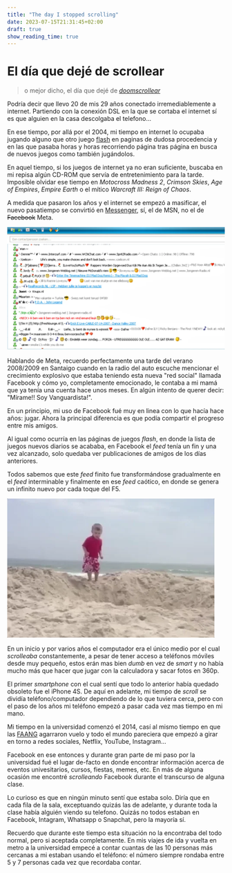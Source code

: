 ```yaml
---
title: "The day I stopped scrolling"
date: 2023-07-15T21:31:45+02:00
draft: true
show_reading_time: true
---
```

# El día que dejé de scrollear
> o mejor dicho, el día que dejé de [*doomscrollear*](asf)

Podría decir que llevo 20 de mis 29 años conectado irremediablemente a internet. Partiendo con la conexión DSL en la que se cortaba el internet sí es que alguien en la casa descolgaba el telefono...

En ese tiempo, por allá por el 2004, mi tiempo en internet lo ocupaba jugando alguno que otro juego [flash](https://en.wikipedia.org/wiki/Adobe_Flash_Player) en paginas de dudosa procedencia y en las que pasaba horas y horas recorriendo página tras página en busca de nuevos juegos como también jugándolos.

En aquel tiempo, si los juegos de internet ya no eran suficiente, buscaba en mi repisa algún CD-ROM que servía de entretenimiento para la tarde. Imposible olvidar ese tiempo en *Motocross Madness 2*, *Crimson Skies*, *Age of Empires*, *Empire Earth* o el mítico *Warcraft III: Reign of Chaos*.

A medida que pasaron los años y el internet se empezó a masificar, el nuevo pasatiempo se convirtió en [Messenger](https://en.wikipedia.org/wiki/MSN_Messenger), sí, el de MSN, no el de ~~Facebook~~ Meta.

![msn messenger](./assets/messenger.webp "Desde lejos todas las listas se veían iguales...")

Hablando de Meta, recuerdo perfectamente una tarde del verano 2008/2009 en Santaigo cuando en la radio del auto escuche mencionar el crecimiento explosivo que estaba teniendo esta nueva "red social" llamada Facebook y cómo yo, completamente emocionado, le contaba a mi mamá que ya tenía una cuenta hace unos meses. En algún intento de querer decir: "Mírame!! Soy Vanguardista!".

En un principio, mi uso de Facebook fué muy en linea con lo que hacía hace años: jugar. Ahora la principal diferencia es que podía compartir el progreso entre mis amigos.

Al igual como ocurría en las páginas de juegos *flash*, en donde la lista de juegos nuevos diarios se acababa, en Facebook el *feed* tenía un fin y una vez alcanzado, solo quedaba ver publicaciones de amigos de los días anteriores.

Todos sabemos que este *feed* finito fue transformándose gradualmente en el *feed* interminable y finalmente en ese *feed* caótico, en donde se genera un infinito nuevo por cada toque del F5.

![Oh shit here we go again](./assets/kiddo.webp "Oh shit, here we go again!")

En un inicio y por varios años el computador era el único medio por el cual *scrolleaba* constantemente, a pesar de tener acceso a teléfonos móviles desde muy pequeño, estos erán mas bien *dumb* en vez de *smart* y no había mucho más que hacer que jugar con la calculadora y sacar fotos en 360p.

El primer *smartphone* con el cual sentí que todo lo anterior había quedado obsoleto fue el iPhone 4S. De aquí en adelante, mi tiempo de *scroll* se dividía teléfono/computador dependiendo de lo que tuviera cerca, pero con el paso de los años mi teléfono empezó a pasar cada vez mas tiempo en mi mano.

Mi tiempo en la universidad comenzó el 2014, casí al mismo tiempo en que las [FAANG](https://www.investopedia.com/terms/f/faang-stocks.asp) agarraron vuelo y todo el mundo pareciera que empezó a girar en torno a redes sociales, Netflix, YouTube, Instagram...

Facebook en ese entonces y durante gran parte de mi paso por la universidad fué el lugar de-facto en donde encontrar información acerca de eventos univesitarios, cursos, fiestas, memes, etc. En más de alguna ocasión me encontré *scrolleando* Facebook durante el transcurso de alguna clase.

Lo curioso es que en ningún minuto sentí que estaba solo. Diría que en cada fila de la sala, exceptuando quizás las de adelante, y durante toda la clase había alguién viendo su telefono. Quizás no todos estaban en Facebook, Intagram, Whatsapp o Snapchat, pero la mayoría sí.

Recuerdo que durante este tiempo esta situación no la encontraba del todo normal, pero si aceptada completamente. En mis viajes de ida y vuelta en metro a la universidad empecé a contar cuantas de las 10 personas más cercanas a mi estaban usando el teléfono: el número siempre rondaba entre 5 y 7 personas cada vez que recordaba contar.